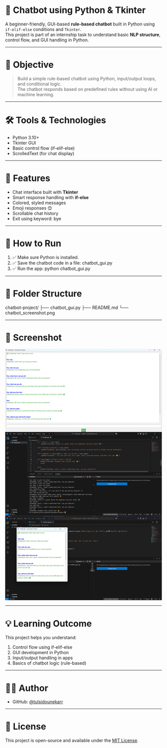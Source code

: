 # 🤖 Chatbot using Python & Tkinter

A beginner-friendly, GUI-based **rule-based chatbot** built in Python using `if-elif-else` conditions and `Tkinter`.  
This project is part of an internship task to understand basic **NLP structure**, control flow, and GUI handling in Python.

---

# 🎯 Objective

> Build a simple rule-based chatbot using Python, input/output loops, and conditional logic.  
> The chatbot responds based on predefined rules without using AI or machine learning.

---

# 🛠️ Tools & Technologies

- Python 3.10+
- Tkinter GUI
- Basic control flow (if-elif-else)
- ScrolledText (for chat display)

---

# 🧠 Features

- Chat interface built with **Tkinter**
- Smart response handling with **if-else**
- Colored, styled messages
- Emoji responses 😊
- Scrollable chat history
- Exit using keyword: bye

---

# 🚀 How to Run

1. ✅ Make sure Python is installed.  
2. ✅ Save the chatbot code in a file: chatbot_gui.py  
3. ✅ Run the app:
   python chatbot_gui.py

---
   
# 📂 Folder Structure
chatbot-project/
├── chatbot_gui.py
├── README.md
└── chatbot_screenshot.png

---

# 📸 Screenshot

![image alt](https://github.com/tulsidounekarr/Chatbot/blob/49d2ce3cdeb488d18181760095c99aa383b0fa80/image%20(19).png)

---

# 💡 Learning Outcome
This project helps you understand:
1. Control flow using if-elif-else
2. GUI development in Python
3. Input/output handling in apps
4. Basics of chatbot logic (rule-based)

---

 # 👨‍💻 Author

- GitHub: [@tulsidounekarr](https://github.com/tulsidounekarr)

---

# 📄 License

This project is open-source and available under the [MIT License](LICENSE).



